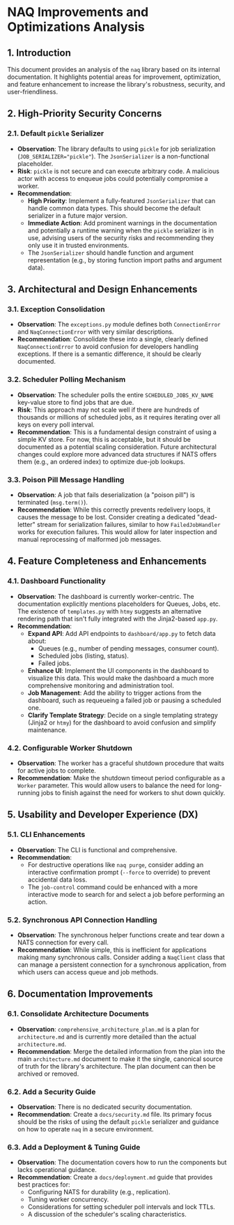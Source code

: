 # NAQ Improvements and Optimizations Analysis

## 1. Introduction

This document provides an analysis of the `naq` library based on its internal documentation. It highlights potential areas for improvement, optimization, and feature enhancement to increase the library's robustness, security, and user-friendliness.

## 2. High-Priority Security Concerns

### 2.1. Default `pickle` Serializer

- **Observation**: The library defaults to using `pickle` for job serialization (`JOB_SERIALIZER="pickle"`). The `JsonSerializer` is a non-functional placeholder.
- **Risk**: `pickle` is not secure and can execute arbitrary code. A malicious actor with access to enqueue jobs could potentially compromise a worker.
- **Recommendation**:
    - **High Priority**: Implement a fully-featured `JsonSerializer` that can handle common data types. This should become the default serializer in a future major version.
    - **Immediate Action**: Add prominent warnings in the documentation and potentially a runtime warning when the `pickle` serializer is in use, advising users of the security risks and recommending they only use it in trusted environments.
    - The `JsonSerializer` should handle function and argument representation (e.g., by storing function import paths and argument data).

## 3. Architectural and Design Enhancements

### 3.1. Exception Consolidation

- **Observation**: The `exceptions.py` module defines both `ConnectionError` and `NaqConnectionError` with very similar descriptions.
- **Recommendation**: Consolidate these into a single, clearly defined `NaqConnectionError` to avoid confusion for developers handling exceptions. If there is a semantic difference, it should be clearly documented.

### 3.2. Scheduler Polling Mechanism

- **Observation**: The scheduler polls the entire `SCHEDULED_JOBS_KV_NAME` key-value store to find jobs that are due.
- **Risk**: This approach may not scale well if there are hundreds of thousands or millions of scheduled jobs, as it requires iterating over all keys on every poll interval.
- **Recommendation**: This is a fundamental design constraint of using a simple KV store. For now, this is acceptable, but it should be documented as a potential scaling consideration. Future architectural changes could explore more advanced data structures if NATS offers them (e.g., an ordered index) to optimize due-job lookups.

### 3.3. Poison Pill Message Handling

- **Observation**: A job that fails deserialization (a "poison pill") is terminated (`msg.term()`).
- **Recommendation**: While this correctly prevents redelivery loops, it causes the message to be lost. Consider creating a dedicated "dead-letter" stream for serialization failures, similar to how `FailedJobHandler` works for execution failures. This would allow for later inspection and manual reprocessing of malformed job messages.

## 4. Feature Completeness and Enhancements

### 4.1. Dashboard Functionality

- **Observation**: The dashboard is currently worker-centric. The documentation explicitly mentions placeholders for Queues, Jobs, etc. The existence of `templates.py` with `htmy` suggests an alternative rendering path that isn't fully integrated with the Jinja2-based `app.py`.
- **Recommendation**:
    - **Expand API**: Add API endpoints to `dashboard/app.py` to fetch data about:
        - Queues (e.g., number of pending messages, consumer count).
        - Scheduled jobs (listing, status).
        - Failed jobs.
    - **Enhance UI**: Implement the UI components in the dashboard to visualize this data. This would make the dashboard a much more comprehensive monitoring and administration tool.
    - **Job Management**: Add the ability to trigger actions from the dashboard, such as requeueing a failed job or pausing a scheduled one.
    - **Clarify Template Strategy**: Decide on a single templating strategy (Jinja2 or `htmy`) for the dashboard to avoid confusion and simplify maintenance.

### 4.2. Configurable Worker Shutdown

- **Observation**: The worker has a graceful shutdown procedure that waits for active jobs to complete.
- **Recommendation**: Make the shutdown timeout period configurable as a `Worker` parameter. This would allow users to balance the need for long-running jobs to finish against the need for workers to shut down quickly.

## 5. Usability and Developer Experience (DX)

### 5.1. CLI Enhancements

- **Observation**: The CLI is functional and comprehensive.
- **Recommendation**:
    - For destructive operations like `naq purge`, consider adding an interactive confirmation prompt (`--force` to override) to prevent accidental data loss.
    - The `job-control` command could be enhanced with a more interactive mode to search for and select a job before performing an action.

### 5.2. Synchronous API Connection Handling

- **Observation**: The synchronous helper functions create and tear down a NATS connection for every call.
- **Recommendation**: While simple, this is inefficient for applications making many synchronous calls. Consider adding a `NaqClient` class that can manage a persistent connection for a synchronous application, from which users can access queue and job methods.

## 6. Documentation Improvements

### 6.1. Consolidate Architecture Documents

- **Observation**: `comprehensive_architecture_plan.md` is a plan for `architecture.md` and is currently more detailed than the actual `architecture.md`.
- **Recommendation**: Merge the detailed information from the plan into the main `architecture.md` document to make it the single, canonical source of truth for the library's architecture. The plan document can then be archived or removed.

### 6.2. Add a Security Guide

- **Observation**: There is no dedicated security documentation.
- **Recommendation**: Create a `docs/security.md` file. Its primary focus should be the risks of using the default `pickle` serializer and guidance on how to operate `naq` in a secure environment.

### 6.3. Add a Deployment & Tuning Guide

- **Observation**: The documentation covers how to run the components but lacks operational guidance.
- **Recommendation**: Create a `docs/deployment.md` guide that provides best practices for:
    - Configuring NATS for durability (e.g., replication).
    - Tuning worker concurrency.
    - Considerations for setting scheduler poll intervals and lock TTLs.
    - A discussion of the scheduler's scaling characteristics.
